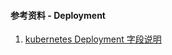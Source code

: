 #### 参考资料 - Deployment

1. [kubernetes Deployment 字段说明](https://kubernetes.io/docs/reference/generated/kubernetes-api/v1.21/#deployment-v1-apps)
